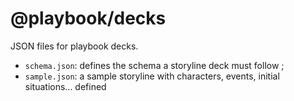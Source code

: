 # @playbook/decks

JSON files for playbook decks.

- `schema.json`: defines the schema a storyline deck must follow ;
- `sample.json`: a sample storyline with characters, events, initial situations... defined